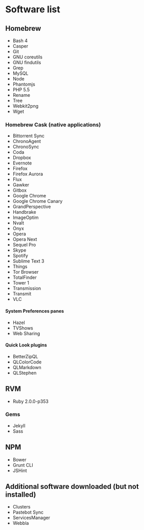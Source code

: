 # Software list

## Homebrew

- Bash 4
- Casper
- Git
- GNU coreutils
- GNU findutils
- Grep
- MySQL
- Node
- Phantomjs
- PHP 5.5
- Rename
- Tree
- Webkit2png
- Wget

### Homebrew Cask (native applications)

- Bittorrent Sync
- ChronoAgent
- ChronoSync
- Coda
- Dropbox
- Evernote
- Firefox
- Firefox Aurora
- Flux
- Gawker
- Gitbox
- Google Chrome
- Google Chrome Canary
- GrandPerspective
- Handbrake
- ImageOptim
- Nvalt
- Onyx
- Opera
- Opera Next
- Sequel Pro
- Skype
- Spotify
- Sublime Text 3
- Things
- Tor Browser
- TotalFinder
- Tower 1
- Transmission
- Transmit
- VLC

#### System Preferences panes

- Hazel
- TVShows
- Web Sharing

#### Quick Look plugins

- BetterZipQL
- QLColorCode
- QLMarkdown
- QLStephen

## RVM

- Ruby 2.0.0-p353

### Gems

- Jekyll
- Sass

## NPM

- Bower
- Grunt CLI
- JSHint

## Additional software downloaded (but not installed)

- Clusters
- Pastebot Sync
- ServicesManager
- Webbla